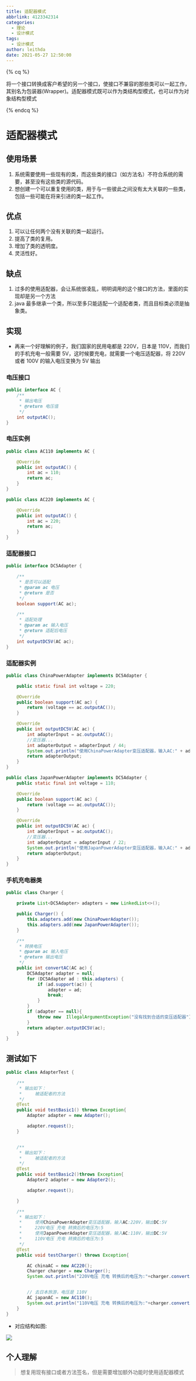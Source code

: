 ```yaml
---
title: 适配器模式
abbrlink: 4123342314
categories:
  - 理论
  - 设计模式
tags:
  - 设计模式
author: leithda
date: 2021-05-27 12:50:00
---
```


{% cq %}

将一个接口转换成客户希望的另一个接口，使接口不兼容的那些类可以一起工作，其别名为包装器(Wrapper)。适配器模式既可以作为类结构型模式，也可以作为对象结构型模式

{% endcq %}

<!-- More -->

适配器模式
===
## 使用场景
1. 系统需要使用一些现有的类，而这些类的接口（如方法名）不符合系统的需要，甚至没有这些类的源代码。
2. 想创建一个可以重复使用的类，用于与一些彼此之间没有太大关联的一些类，包括一些可能在将来引进的类一起工作。


## 优点
1. 可以让任何两个没有关联的类一起运行。 
2. 提高了类的复用。 
3. 增加了类的透明度。 
4. 灵活性好。

## 缺点
1. 过多的使用适配器，会让系统很凌乱，明明调用的这个接口的方法，里面的实现却是另一个方法
2. java 最多继承一个类，所以至多只能适配一个适配者类，而且目标类必须是抽象类。

## 实现
- 再来一个好理解的例子，我们国家的民用电都是 220V，日本是 110V，而我们的手机充电一般需要 5V，这时候要充电，就需要一个电压适配器，将 220V 或者 100V 的输入电压变换为 5V 输出

### 电压接口

```java
public interface AC {
    /**
     * 输出电压
     * @return 电压值
     */
    int outputAC();
}
```

### 电压实例
```java
public class AC110 implements AC {

    @Override
    public int outputAC() {
        int ac = 110;
        return ac;
    }
}

public class AC220 implements AC {

    @Override
    public int outputAC() {
        int ac = 220;
        return ac;
    }
}
```

### 适配器接口
```java
public interface DC5Adapter {

    /**
     * 是否可以适配
     * @param ac 电压
     * @return 是否
     */
    boolean support(AC ac);

    /**
     * 适配处理
     * @param ac 输入电压
     * @return 适配后电压
     */
    int outputDC5V(AC ac);
}
```

### 适配器实例
```java
public class ChinaPowerAdapter implements DC5Adapter {

    public static final int voltage = 220;

    @Override
    public boolean support(AC ac) {
        return (voltage == ac.outputAC());
    }

    @Override
    public int outputDC5V(AC ac) {
        int adapterInput = ac.outputAC();
        //变压器...
        int adapterOutput = adapterInput / 44;
        System.out.println("使用ChinaPowerAdapter变压适配器，输入AC:" + adapterInput + "V" + "，输出DC:" + adapterOutput + "V");
        return adapterOutput;
    }
}

public class JapanPowerAdapter implements DC5Adapter {
    public static final int voltage = 110;

    @Override
    public boolean support(AC ac) {
        return (voltage == ac.outputAC());
    }

    @Override
    public int outputDC5V(AC ac) {
        int adapterInput = ac.outputAC();
        //变压器...
        int adapterOutput = adapterInput / 22;
        System.out.println("使用JapanPowerAdapter变压适配器，输入AC:" + adapterInput + "V" + "，输出DC:" + adapterOutput + "V");
        return adapterOutput;
    }
}
```

### 手机充电器类
```java
public class Charger {

    private List<DC5Adapter> adapters = new LinkedList<>();

    public Charger() {
        this.adapters.add(new ChinaPowerAdapter());
        this.adapters.add(new JapanPowerAdapter());
    }

    /**
     * 转换电压
     * @param ac 输入电压
     * @return 输出电压
     */
    public int convertAC(AC ac) {
        DC5Adapter adapter = null;
        for (DC5Adapter ad : this.adapters) {
            if (ad.support(ac)) {
                adapter = ad;
                break;
            }
        }
        if (adapter == null){
            throw new  IllegalArgumentException("没有找到合适的变压适配器");
        }
        return adapter.outputDC5V(ac);
    }
}
```

## 测试如下
```java
public class AdapterTest {

    /**
     * 输出如下：
     *     被适配者的方法
     */
    @Test
    public void testBasic1() throws Exception{
        Adapter adapter = new Adapter();

        adapter.request();
    }


    /**
     * 输出如下：
     *     被适配者的方法
     */
    @Test
    public void testBasic2()throws Exception{
        Adapter2 adapter = new Adapter2();

        adapter.request();

    }

    /**
     * 输出如下：
     *     使用ChinaPowerAdapter变压适配器，输入AC:220V，输出DC:5V
     *     220V电压 充电 转换后的电压为:5
     *     使用JapanPowerAdapter变压适配器，输入AC:110V，输出DC:5V
     *     110V电压 充电 转换后的电压为:5
     */
    @Test
    public void testCharger() throws Exception{

        AC chinaAC = new AC220();
        Charger charger = new Charger();
        System.out.println("220V电压 充电 转换后的电压为:"+charger.convertAC(chinaAC));


        // 去日本旅游，电压是 110V
        AC japanAC = new AC110();
        System.out.println("110V电压 充电 转换后的电压为:"+charger.convertAC(japanAC));
    }
}
```

- 对应结构如图:

![](设计模式-适配器模式/adapter.png)

## 个人理解
> 想复用现有接口或者方法签名，但是需要增加额外功能时使用适配器模式